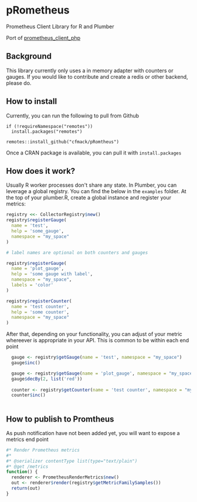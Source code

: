 
# pRometheus
Prometheus Client Library for R and Plumber

Port of [prometheus_client_php](https://github.com/endclothing/prometheus_client_php) 

## Background

This library currently only uses a in memory adapter with counters or gauges.  If you would like to contribute and create a redis or other backend, please do.   


## How to install

Currently, you can run the following to pull from Github

```
if (!requireNamespace("remotes"))
  install.packages("remotes")

remotes::install_github("cfmack/pRomtheus")
```

Once a CRAN package is available, you can pull it with `install.packages`

## How does it work?

Usually R worker processes don't share any state.   In Plumber, you can leverage a global registry.   You can find the below in the `examples` folder.  At the top of your plumber.R, create a global instance and register your metrics:

```R
registry <<- CollectorRegistry$new()
registry$registerGauge(
  name = 'test',
  help = 'some_gauge',
  namespace = "my_space"
)

# label names are optional on both counters and gauges

registry$registerGauge(
  name = 'plot_gauge',
  help = 'some gauge with label',
  namespace = "my_space",
  labels = 'color'
)

registry$registerCounter(
  name = 'test counter',
  help = 'some counter',
  namespace = "my_space"
)

```

After that, depending on your functionality, you can adjust of your metric whereever is appropriate in your API.   This is common to be within each end point

```R
  gauge <- registry$getGauge(name = 'test', namespace = "my_space")
  gauge$inc()

  gauge <- registry$getGauge(name = 'plot_gauge', namespace = "my_space")
  gauge$decBy(2, list('red'))
  
  counter <- registry$getCounter(name = 'test counter', namespace = "my_space")
  counter$inc()
  
```

## How to publish to Promtheus
As push notification have not been added yet, you will want to expose a metrics end point

```R
#* Render Prometheus metrics
#*
#* @serializer contentType list(type="text/plain")
#* @get /metrics
function() {
  renderer <- PrometheusRenderMetrics$new()
  out <- renderer$render(registry$getMetricFamilySamples())
  return(out)
}

``` 
